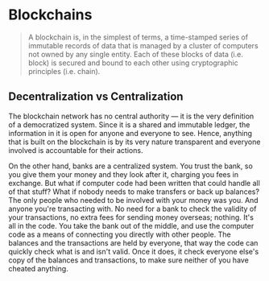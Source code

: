 # Blockchains

>A blockchain is, in the simplest of terms, a time-stamped series of immutable records of data that is managed by a cluster of computers not owned by any single entity. Each of these blocks of data (i.e. block) is secured and bound to each other using cryptographic principles (i.e. chain).

## Decentralization vs Centralization

The blockchain network has no central authority — it is the very definition of a democratized system. Since it is a shared and immutable ledger, the information in it is open for anyone and everyone to see. Hence, anything that is built on the blockchain is by its very nature transparent and everyone involved is accountable for their actions.

On the other hand, banks are a centralized system. You trust the bank, so you give them your money and they look after it, charging you fees in exchange. But what if computer code had been written that could handle all of that stuff? What if nobody needs to make transfers or back up balances? The only people who needed to be involved with your money was you. And anyone you're transacting with. No need for a bank to check the validity of your transactions, no extra fees for sending money overseas; nothing. It's all in the code. You take the bank out of the middle, and use the computer code as a means of connecting you directly with other people. The balances and the transactions are held by everyone, that way the code can quickly check what is and isn't valid. Once it does, it check everyone else's copy of the balances and transactions, to make sure neither of you have cheated anything.